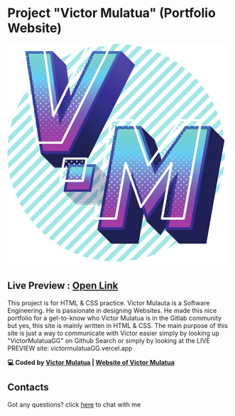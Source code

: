 # Project "Victor Mulatua" (Portfolio Website)
![Watch Now](./image/victormulatualogo.png)


## Live Preview : [Open Link](https://victormulatuagg.vercel.app)

This project is for HTML & CSS practice. Victor Mulauta is a Software Engineering. He is passionate in designing Websites. He made this nice portfolio for a get-to-know who Victor Mulatua is in the Gitlab community but yes, this site is mainly written in HTML & CSS. The main purpose of this site is just a way to communicate with Victor easier simply by looking up "VictorMulatuaGG" on Github Search or simply by looking at the LIVE PREVIEW site: victormulatuaGG.vercel.app

<b>💻 Coded by [Victor Mulatua](https://victormulatuagg.vercel.app) | [Website of Victor Mulatua](https://victormulatua.com)</b>


## Contacts
Got any questions? click [here](https://victormulatuagg.vercel.app) to chat with me


  

